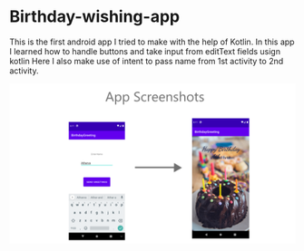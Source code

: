 # Birthday-wishing-app
This is the first android app I tried to make with the help of Kotlin.
In this app I learned how to handle buttons and take input from editText fields usign kotlin
Here I also make use of intent to pass name from 1st activity to 2nd activity.

![App Screenshot](https://github.com/AtharvaMahamuni/Birthday-wishing-app/blob/main/BirthdayGreeting%20App.png)
